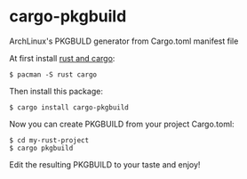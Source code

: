 # cargo-pkgbuild

ArchLinux's PKGBULD generator from Cargo.toml manifest file

At first install [rust and cargo](https://www.rust-lang.org/downloads.html):

```
$ pacman -S rust cargo
```

Then install this package:

```
$ cargo install cargo-pkgbuild
```

Now you can create PKGBUILD from your project Cargo.toml:

```
$ cd my-rust-project
$ cargo pkgbuild
```

Edit the resulting PKGBUILD to your taste and enjoy!
